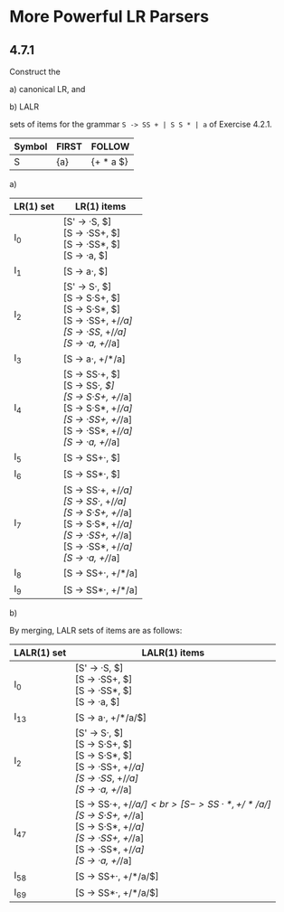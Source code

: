 # More Powerful LR Parsers

## 4.7.1

Construct the

a) canonical LR, and

b) LALR

sets of items for the grammar `S -> SS + | S S * | a` of Exercise 4.2.1.

| Symbol | FIRST | FOLLOW    |
| ------ | ----- | --------- |
| S      | {a}   | {+ * a $} |

a)

| LR(1) set     | LR(1) items                                                                                                                                                      |
| ------------- | ---------------------------------------------------------------------------------------------------------------------------------------------------------------- |
| I<sub>0</sub> | [S' -> ·S, $] <br> [S -> ·SS+, $] <br> [S -> ·SS*, $] <br> [S -> ·a, $]                                                                                          |
| I<sub>1</sub> | [S -> a·, $]                                                                                                                                                     |
| I<sub>2</sub> | [S' -> S·, $] <br> [S -> S·S+, $] <br> [S -> S·S*, $] <br> [S -> ·SS+, +/*/a] <br> [S -> ·SS*, +/*/a] <br> [S -> ·a, +/*/a]                                      |
| I<sub>3</sub> | [S -> a·, +/*/a]                                                                                                                                                 |
| I<sub>4</sub> | [S -> SS·+, $] <br> [S -> SS·*, $] <br> [S -> S·S+, +/*/a] <br> [S -> S·S*, +/*/a] <br> [S -> ·SS+, +/*/a] <br> [S -> ·SS*, +/*/a] <br> [S -> ·a, +/*/a]         |
| I<sub>5</sub> | [S -> SS+·, $]                                                                                                                                                   |
| I<sub>6</sub> | [S -> SS*·, $]                                                                                                                                                   |
| I<sub>7</sub> | [S -> SS·+, +/*/a] <br> [S -> SS·*, +/*/a] <br> [S -> S·S+, +/*/a] <br> [S -> S·S*, +/*/a] <br> [S -> ·SS+, +/*/a] <br> [S -> ·SS*, +/*/a] <br> [S -> ·a, +/*/a] |
| I<sub>8</sub> | [S -> SS+·, +/*/a]                                                                                                                                               |
| I<sub>9</sub> | [S -> SS*·, +/*/a]                                                                                                                                               |

b)

By merging, LALR sets of items are as follows:

| LALR(1) set    | LALR(1) items                                                                                                                                                        |
| -------------- | -------------------------------------------------------------------------------------------------------------------------------------------------------------------- |
| I<sub>0</sub>  | [S' -> ·S, $] <br> [S -> ·SS+, $] <br> [S -> ·SS*, $] <br> [S -> ·a, $]                                                                                              |
| I<sub>13</sub> | [S -> a·, +/*/a/$]                                                                                                                                                   |
| I<sub>2</sub>  | [S' -> S·, $] <br> [S -> S·S+, $] <br> [S -> S·S*, $] <br> [S -> ·SS+, +/*/a] <br> [S -> ·SS*, +/*/a] <br> [S -> ·a, +/*/a]                                          |
| I<sub>47</sub> | [S -> SS·+, +/*/a/$] <br> [S -> SS·*, +/*/a/$] <br> [S -> S·S+, +/*/a] <br> [S -> S·S*, +/*/a] <br> [S -> ·SS+, +/*/a] <br> [S -> ·SS*, +/*/a] <br> [S -> ·a, +/*/a] |
| I<sub>58</sub> | [S -> SS+·, +/*/a/$]                                                                                                                                                 |
| I<sub>69</sub> | [S -> SS*·, +/*/a/$]                                                                                                                                                 |

